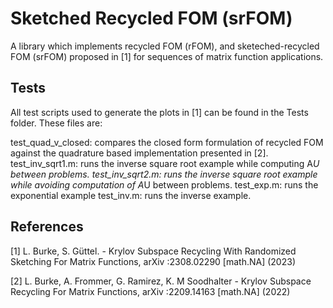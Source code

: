 # Sketched Recycled FOM (srFOM) 

A library which implements recycled FOM (rFOM), and sketeched-recycled FOM (srFOM) proposed in [1] for sequences of matrix function applications.

## Tests
All test scripts used to generate the plots in [1] can be found in the Tests folder. These files are:

test_quad_v_closed: compares the closed form formulation of recycled FOM against the quadrature based implementation 
presented in [2].
test_inv_sqrt1.m: runs the inverse square root example while computing A*U between problems.
test_inv_sqrt2.m: runs the inverse square root example while avoiding computation of A*U between problems.
test_exp.m: runs the exponential example
test_inv.m: runs the inverse example.

## References
[1] L. Burke, S. Güttel. - Krylov Subspace Recycling With Randomized Sketching For Matrix Functions, arXiv :2308.02290 [math.NA] (2023)

[2]  L. Burke, A. Frommer, G. Ramirez, K. M Soodhalter - Krylov Subspace Recycling For Matrix Functions,
arXiv :2209.14163 [math.NA] (2022)
